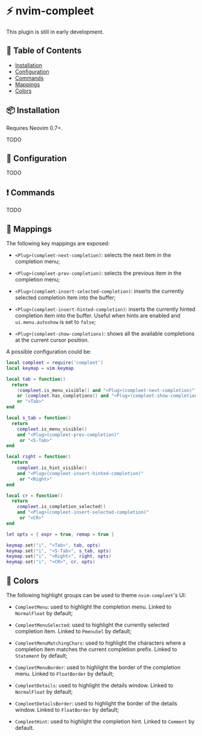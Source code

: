 # :zap: nvim-compleet

This plugin is still in early development.

## :book: Table of Contents

- [Installation](#package-installation)
- [Configuration](#wrench-configuration)
- [Commands](#heavy_exclamation_mark-commands)
- [Mappings](#musical_keyboard-mappings)
- [Colors](#art-colors)

## :package: Installation

Requires Neovim 0.7+.

TODO

## :wrench: Configuration

TODO

## :heavy_exclamation_mark: Commands

TODO

## :musical_keyboard: Mappings

The following key mappings are exposed:

  * `<Plug>(compleet-next-completion)`: selects the next item in the completion
    menu;

  * `<Plug>(compleet-prev-completion)`: selects the previous item in the
    completion menu;

  * `<Plug>(compleet-insert-selected-completion)`: inserts the currently
    selected completion item into the buffer;

  * `<Plug>(compleet-insert-hinted-completion)`: inserts the currently
    hinted completion item into the buffer. Useful when hints are enabled and
    `ui.menu.autoshow` is set to `false`;

  * `<Plug>(compleet-show-completions)`: shows all the available completions at
    the current cursor position.

A possible configuration could be:

```lua
local compleet = require('compleet')
local keymap = vim.keymap

local tab = function()
  return
    (compleet.is_menu_visible() and "<Plug>(compleet-next-completion)")
    or (compleet.has_completions() and "<Plug>(compleet-show-completions)")
    or "<Tab>"
end

local s_tab = function()
  return
    compleet.is_menu_visible()
    and "<Plug>(compleet-prev-completion)"
     or "<S-Tab>"
end

local right = function()
  return
    compleet.is_hint_visible()
    and "<Plug>(compleet-insert-hinted-completion)"
     or "<Right>"
end

local cr = function()
  return
    compleet.is_completion_selected()
    and "<Plug>(compleet-insert-selected-completion)"
     or "<CR>"
end

let opts = { expr = true, remap = true }

keymap.set("i", "<Tab>", tab, opts)
keymap.set("i", "<S-Tab>", s_tab, opts)
keymap.set("i", "<Right>", right, opts)
keymap.set("i", "<CR>", cr, opts)
```

## :art: Colors

The following highlight groups can be used to theme `nvim-compleet`'s UI:

  * `CompleetMenu`: used to highlight the completion menu. Linked to
    `NormalFloat` by default;

  * `CompleetMenuSelected`: used to highlight the currently selected completion
    item. Linked to `PmenuSel` by default;

  * `CompleetMenuMatchingChars`: used to highlight the characters where a
    completion item matches the current completion prefix. Linked to
    `Statement` by default;

  * `CompleetMenuBorder`: used to highlight the border of the completion menu.
    Linked to `FloatBorder` by default;

  * `CompleetDetails`: used to highlight the details window. Linked to
    `NormalFloat` by default;

  * `CompleetDetailsBorder`:  used to highlight the border of the details
    window. Linked to `FloatBorder` by default;

  * `CompleetHint`: used to highlight the completion hint. Linked to `Comment`
    by default.
